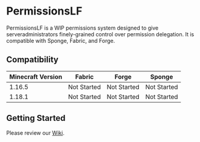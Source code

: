 # PermissionsLF
PermissionsLF is a WIP permissions system designed to give serveradministrators finely-grained control over permission delegation. It is compatible with Sponge, Fabric, and Forge.

## Compatibility

| Minecraft Version |    Fabric    |     Forge    |    Sponge    |
|-------------------|--------------|--------------|--------------|
|            1.16.5 |  Not Started |  Not Started |  Not Started |
|            1.18.1 |  Not Started |  Not Started |  Not Started |

## Getting Started

Please review our [Wiki](https://github.com/ravenrockrp/PermissionsLF/wiki).
